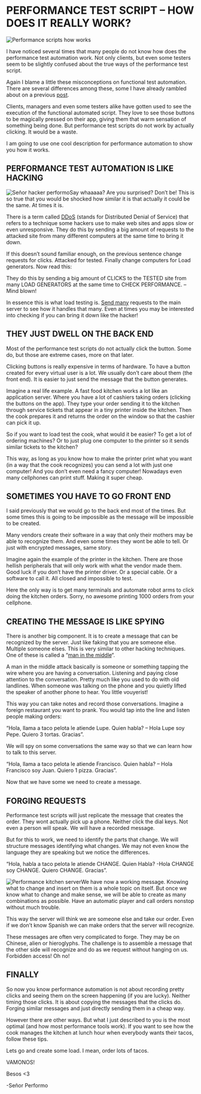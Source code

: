 # PERFORMANCE TEST SCRIPT – HOW DOES IT REALLY WORK?
  
![Performance scripts how works](https://i0.wp.com/www.srperf.com/wp-content/uploads/2017/06/ArtBoard-Image-16.jpg?fit=1000%2C500&ssl=1)

I have noticed several times that many people do not know how does the performance test automation work. Not only clients, but even some testers seem to be slightly confused about the true ways of the performance test script.

Again I blame a little these misconceptions on functional test automation. There are several differences among these, some I have already rambled about on a previous [post](https://www.srperf.com/functional-vs-performance-test-cases/).

Clients, managers and even some testers alike have gotten used to see the execution of the functional automated script. They love to see those buttons to be magically pressed on their app, giving them that warm sensation of something being done. But performance test scripts do not work by actually clicking. It would be a waste.

I am going to use one cool description for performance automation to show you how it works.

## PERFORMANCE TEST AUTOMATION IS LIKE HACKING

![Señor hacker performo](https://i0.wp.com/www.srperf.com/wp-content/uploads/2017/06/ArtBoard-Image-15.jpg?resize=300%2C300&ssl=1)Say whaaaaa? Are you surprised? Don’t be! This is so true that you would be shocked how similar it is that actually it could be the same. At times it is.

There is a term called [DDoS](https://en.wikipedia.org/wiki/Denial-of-service_attack) (stands for Distributed Denial of Service) that refers to a technique some hackers use to make web sites and apps slow or even unresponsive. They do this by sending a big amount of requests to the attacked site from many different computers at the same time to bring it down.

If this doesn’t sound familiar enough, on the previous sentence change requests for clicks. Attacked for tested. Finally change computers for Load generators. Now read this:

They do this by sending a big amount of CLICKS to the TESTED site from many LOAD GENERATORS at the same time to CHECK PERFORMANCE. – Mind blown!

In essence this is what load testing is. [Send many](https://www.srperf.com/reason-performance-automation/) requests to the main server to see how it handles that many. Even at times you may be interested into checking if you can bring it down like the hacker!

## THEY JUST DWELL ON THE BACK END

Most of the performance test scripts do not actually click the button. Some do, but those are extreme cases, more on that later.

Clicking buttons is really expensive in terms of hardware. To have a button created for every virtual user is a lot. We usually don’t care about them (the front end). It is easier to just send the message that the button generates.

Imagine a real life example. A fast food kitchen works a lot like an application server. Where you have a lot of cashiers taking orders (clicking the buttons on the app). They type your order sending it to the kitchen through service tickets that appear in a tiny printer inside the kitchen. Then the cook prepares it and returns the order on the window so that the cashier can pick it up.

So if you want to load test the cook, what would it be easier? To get a lot of ordering machines? Or to just plug one computer to the printer so it sends similar tickets to the kitchen?

This way, as long as you know how to make the printer print what you want (in a way that the cook recognizes) you can send a lot with just one computer! And you don’t even need a fancy computer! Nowadays even many cellphones can print stuff. Making it super cheap.

## SOMETIMES YOU HAVE TO GO FRONT END

I said previously that we would go to the back end most of the times. But some times this is going to be impossible as the message will be impossible to be created.

Many vendors create their software in a way that only their mothers may be able to recognize them. And even some times they wont be able to tell. Or just with encrypted messages, same story.

Imagine again the example of the printer in the kitchen. There are those hellish peripherals that will only work with what the vendor made them. Good luck if you don’t have the printer driver. Or a special cable. Or a software to call it. All closed and impossible to test.

Here the only way is to get many terminals and automate robot arms to click doing the kitchen orders. Sorry, no awesome printing 1000 orders from your cellphone.

## CREATING THE MESSAGE IS LIKE SPYING

There is another big component. It is to create a message that can be recognized by the server. Just like faking that you are someone else. Multiple someone elses. This is very similar to other hacking techniques. One of these is called a “[man in the middle](https://en.wikipedia.org/wiki/Man-in-the-middle_attack)“.

A man in the middle attack basically is someone or something tapping the wire where you are having a conversation. Listening and paying close attention to the conversation. Pretty much like you used to do with old landlines. When someone was talking on the phone and you quietly lifted the speaker of another phone to hear. You little vouyerist!

This way you can take notes and record those conversations. Imagine a foreign restaurant you want to prank. You would tap into the line and listen people making orders:

“Hola, llama a taco pelota le atiende Lupe. Quien habla? – Hola Lupe soy Pepe. Quiero 3 tortas. Gracias”.

We will spy on some conversations the same way so that we can learn how to talk to this server.

“Hola, llama a taco pelota le atiende Francisco. Quien habla? – Hola Francisco soy Juan. Quiero 1 pizza. Gracias”.

Now that we have some we need to create a message.

## FORGING REQUESTS

Performance test scripts will just replicate the message that creates the order. They wont actually pick up a phone. Neither click the dial keys. Not even a person will speak. We will have a recorded message.

But for this to work, we need to identify the parts that change. We will structure messages identifying what changes. We may not even know the language they are speaking but we notice the differences.

“Hola, habla a taco pelota le atiende CHANGE. Quien Habla? -Hola CHANGE soy CHANGE. Quiero CHANGE. Gracias”.

![Performance kitchen server](https://i0.wp.com/www.srperf.com/wp-content/uploads/2017/06/ArtBoard-Image-17.jpg?resize=300%2C300&ssl=1)We have now a working message. Knowing what to change and insert on them is a whole topic on itself. But once we know what to change and make sense, we will be able to create as many combinations as possible. Have an automatic player and call orders nonstop without much trouble.

This way the server will think we are someone else and take our order. Even if we don’t know Spanish we can make orders that the server will recognize.

These messages are often very complicated to forge. They may be on Chinese, alien or hieroglyphs. The challenge is to assemble a message that the other side will recognize and do as we request without hanging on us. Forbidden access! Oh no!

## FINALLY

So now you know performance automation is not about recording pretty clicks and seeing them on the screen happening (if you are lucky). Neither timing those clicks. It is about copying the messages that the clicks do. Forging similar messages and just directly sending them in a cheap way.

However there are other ways. But what I just described to you is the most optimal (and how most performance tools work). If you want to see how the cook manages the kitchen at lunch hour when everybody wants their tacos, follow these tips.

Lets go and create some load. I mean, order lots of tacos.

VAMONOS!

Besos <3

-Señor Performo